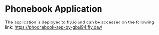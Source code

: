 # Phonebook Application

The application is deployed to fly.io and can be accessed on the following link: https://phoonebook-app-by-gbal94.fly.dev/